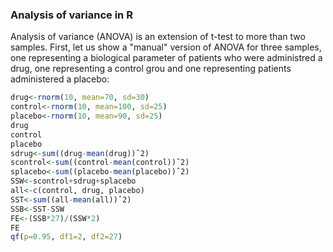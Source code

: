 ### Analysis of variance in R
Analysis of variance (ANOVA) is an extension of t-test to more than two samples. First, let us show a "manual" version of ANOVA
for three samples, one representing a biological parameter of patients who were administred a drug, one representing a control
grou and one representing patients administered a placebo:
```R
drug<-rnorm(10, mean=70, sd=30)
control<-rnorm(10, mean=100, sd=25)
placebo<-rnorm(10, mean=90, sd=25)
drug
control
placebo
sdrug<-sum((drug-mean(drug))ˆ2)
scontrol<-sum((control-mean(control))ˆ2)
splacebo<-sum((placebo-mean(placebo))ˆ2)
SSW<-scontrol+sdrug+splacebo
all<-c(control, drug, placebo)
SST<-sum((all-mean(all))ˆ2)
SSB<-SST-SSW
FE<-(SSB*27)/(SSW*2)
FE
qf(p=0.95, df1=2, df2=27)
```

